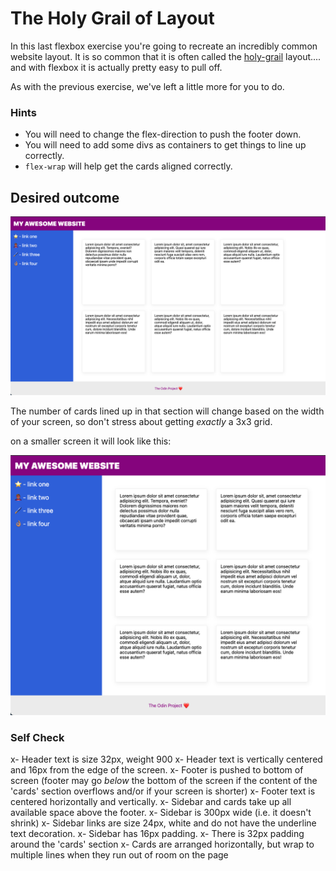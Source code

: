 # The Holy Grail of Layout

In this last flexbox exercise you're going to recreate an incredibly common website layout. It is so common that it is often called the [holy-grail](https://www.google.com/search?q=holy+grail+layout&tbm=isch&sclient=img) layout.... and with flexbox it is actually pretty easy to pull off.

As with the previous exercise, we've left a little more for you to do.

### Hints
- You will need to change the flex-direction to push the footer down.
- You will need to add some divs as containers to get things to line up correctly. 
- `flex-wrap` will help get the cards aligned correctly.

## Desired outcome

![desired outcome](./desired-outcome.png)

The number of cards lined up in that section will change based on the width of your screen, so don't stress about getting _exactly_ a 3x3 grid.

on a smaller screen it will look like this:

![smaller](./desired-outcome-smaller.png)

### Self Check
x- Header text is size 32px, weight 900
x- Header text is vertically centered and 16px from the edge of the screen.
x- Footer is pushed to bottom of screen (footer may go _below_ the bottom of the screen if the content of the 'cards' section overflows and/or if your screen is shorter)
x- Footer text is centered horizontally and vertically.
x- Sidebar and cards take up all available space above the footer.
x- Sidebar is 300px wide (i.e. it doesn't shrink)
x- Sidebar links are size 24px, white and do not have the underline text decoration.
x- Sidebar has 16px padding.
x- There is 32px padding around the 'cards' section
x- Cards are arranged horizontally, but wrap to multiple lines when they run out of room on the page
